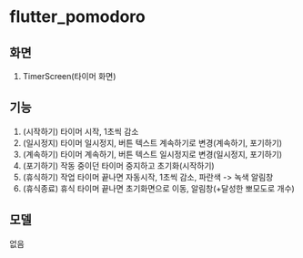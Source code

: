 # flutter_pomodoro

## 화면

1. TimerScreen(타이머 화면)

## 기능

1. (시작하기) 타이머 시작, 1초씩 감소
2. (일시정지) 타이머 일시정지, 버튼 텍스트 계속하기로 변경(계속하기, 포기하기)
3. (계속하기) 타이머 계속하기, 버튼 텍스트 일시정지로 변경(일시정지, 포기하기)
4. (포기하기) 작동 중이던 타이머 중지하고 초기화(시작하기)
5. (휴식하기) 작업 타이머 끝나면 자동시작, 1초씩 감소, 파란색 -> 녹색 알림창
6. (휴식종료) 휴식 타이머 끝나면 초기화면으로 이동, 알림창(+달성한 뽀모도로 개수)

## 모델

없음
